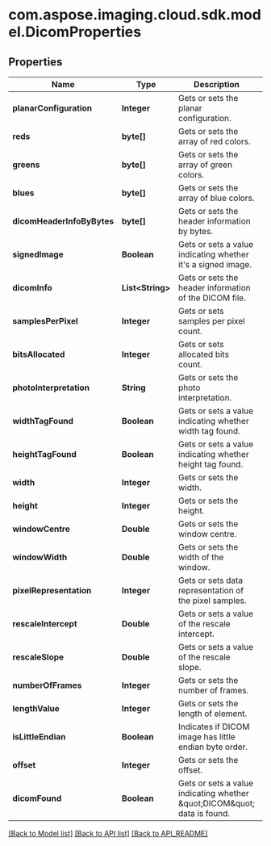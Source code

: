 
# com.aspose.imaging.cloud.sdk.model.DicomProperties

## Properties
Name | Type | Description | Notes
------------ | ------------- | ------------- | -------------
**planarConfiguration** | **Integer** | Gets or sets the planar configuration. | 
**reds** | **byte[]** | Gets or sets the array of red colors. |  [optional]
**greens** | **byte[]** | Gets or sets the array of green colors. |  [optional]
**blues** | **byte[]** | Gets or sets the array of blue colors. |  [optional]
**dicomHeaderInfoByBytes** | **byte[]** | Gets or sets the header information by bytes. |  [optional]
**signedImage** | **Boolean** | Gets or sets a value indicating whether it&#39;s a signed image. | 
**dicomInfo** | **List&lt;String&gt;** | Gets or sets the header information of the DICOM file. |  [optional]
**samplesPerPixel** | **Integer** | Gets or sets samples per pixel count. | 
**bitsAllocated** | **Integer** | Gets or sets allocated bits count. | 
**photoInterpretation** | **String** | Gets or sets the photo interpretation. |  [optional]
**widthTagFound** | **Boolean** | Gets or sets a value indicating whether width tag found. | 
**heightTagFound** | **Boolean** | Gets or sets a value indicating whether height tag found. | 
**width** | **Integer** | Gets or sets the width. | 
**height** | **Integer** | Gets or sets the height. | 
**windowCentre** | **Double** | Gets or sets the window centre. | 
**windowWidth** | **Double** | Gets or sets the width of the window. | 
**pixelRepresentation** | **Integer** | Gets or sets data representation of the pixel samples. | 
**rescaleIntercept** | **Double** | Gets or sets a value of the rescale intercept. | 
**rescaleSlope** | **Double** | Gets or sets a value of the rescale slope. | 
**numberOfFrames** | **Integer** | Gets or sets the number of frames. | 
**lengthValue** | **Integer** | Gets or sets the length of element. | 
**isLittleEndian** | **Boolean** | Indicates if DICOM image has little endian byte order. | 
**offset** | **Integer** | Gets or sets the offset. | 
**dicomFound** | **Boolean** | Gets or sets a value indicating whether \&quot;DICOM\&quot; data is found. | 


[[Back to Model list]](API_README.md#documentation-for-models) [[Back to API list]](API_README.md#documentation-for-api-endpoints) [[Back to API_README]](API_README.md)

